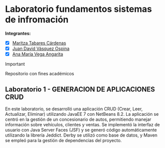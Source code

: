 # Laboratorio fundamentos sistemas de infromación 

**Integrantes:**

- [X] [Maritza Tabares Cárdenas](https://github.com/MaritzaTC)
- [X] [Juan David Vásquez Ospina](https://github.com/JuanVasquezO)
- [X] [Ana María Vega Angarita](https://github.com/anavegaa)

> [!IMPORTANT]  
> Repositorio con fines académicos

## Laboratorio 1 - GENERACION DE APLICACIONES CRUD 

En este laboratorio, se desarrolló una aplicación CRUD (Crear, Leer, Actualizar, Eliminar) utilizando JavaEE 7 con NetBeans 8.2. La aplicación se centró en la gestión de un concesionario de autos, permitiendo manejar información sobre vehículos, clientes y ventas. Se implementó la interfaz de usuario con Java Server Faces (JSF) y se generó código automáticamente utilizando la librería Jeddict. Derby se utilizó como base de datos, y Maven se empleó para la gestión de dependencias del proyecto.


